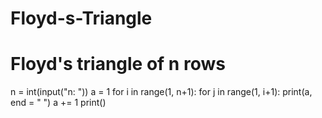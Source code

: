 # Floyd-s-Triangle
# Floyd's triangle of n rows
n = int(input("n: "))
a = 1
for i in range(1, n+1):
  for j in range(1, i+1):
    print(a, end = " ")
    a += 1
  print()
